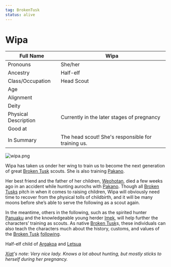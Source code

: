 ```yaml
---
tag: BrokenTusk
status: alive
---
```

# Wipa

| Full Name            | Wipa                                       |
| -------------------- | ------------------------------------------ |
| Pronouns             | She/her                                    |
| Ancestry             |Half-elf |
| Class/Occupation     | Head Scout                                 |
| Age                  |                                            |
| Alignment            |                                            |
| Deity                |                                            |
| Physical Description | Currently in the later stages of pregnancy |
| Good at              |                                            |
| In Summary           | The head scout! She's responsible for training us. |

![wipa.png](questforthefrozenflame/docs/Images/People/wipa.png)

Wipa has taken us onder her wing to train us to become the next generation of great [Broken Tusk](questforthefrozenflame/docs/Backstory/Organizations/Broken-Tusk.md) scouts. She is also training [Pakano](questforthefrozenflame/docs/Backstory/NPCs/People/Broken-Tusk/Pakano.md).

Her best friend and the father of her children, [Weohotan](questforthefrozenflame/docs/Backstory/NPCs/People/Broken-Tusk/Weohotan.md), died a few weeks ago in an accident while hunting aurochs with [Pakano](questforthefrozenflame/docs/Backstory/NPCs/People/Broken-Tusk/Pakano.md). Though all [Broken Tusks](questforthefrozenflame/docs/Backstory/Organizations/Broken-Tusk.md) pitch in when it comes to raising children, Wipa will obviously need time to recover from the physical tolls of childbirth, and it will be many moons before she’s able to serve the following as a scout again.

In the meantime, others in the following, such as the spirited hunter [Panuaku](questforthefrozenflame/docs/Backstory/NPCs/People/Broken-Tusk/Panuaku.md) and the knowledgeable young herder [Imek](questforthefrozenflame/docs/Backstory/NPCs/People/Broken-Tusk/Imek.md), will help further the characters’ training as scouts. As native [Broken Tusk](questforthefrozenflame/docs/Backstory/Organizations/Broken-Tusk.md)s, these individuals can also teach the characters much about the history, customs, and values of the [Broken Tusk](questforthefrozenflame/docs/Backstory/Organizations/Broken-Tusk.md) [following](questforthefrozenflame/docs/Backstory/Notions/Following.md).

Half-elf child of [Argakoa](questforthefrozenflame/docs/Backstory/NPCs/People/Broken-Tusk/Argakoa-the-Songsinger.md) and [Letsua](questforthefrozenflame/docs/Backstory/NPCs/People/Broken-Tusk/Letsua.md)


*[Xiat](questforthefrozenflame/docs/Backstory/NPCs/People/Broken-Tusk/Party-Members/Xiat.md)'s note: Very nice lady. Knows a lot about hunting, but mostly sticks to herself during her pregnancy.*
